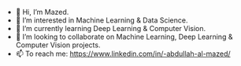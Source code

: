 - 👋 Hi, I’m Mazed.
- 👀 I’m interested in Machine Learning & Data Science.
- 🌱 I’m currently learning Deep Learning & Computer Vision.
- 💞️ I’m looking to collaborate on Machine Learning, Deep Learning & Computer Vision projects.
- 📫 To reach me: https://www.linkedin.com/in/-abdullah-al-mazed/

<!---
mazed9/mazed9 is a ✨ special ✨ repository because its `README.md` (this file) appears on your GitHub profile.
You can click the Preview link to take a look at your changes.
--->
